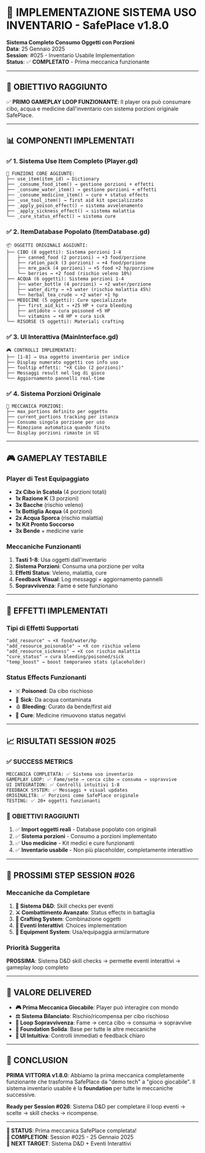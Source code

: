 # 🎒 IMPLEMENTAZIONE SISTEMA USO INVENTARIO - SafePlace v1.8.0

**Sistema Completo Consumo Oggetti con Porzioni**  
**Data**: 25 Gennaio 2025  
**Session**: #025 - Inventario Usabile Implementation  
**Status**: ✅ **COMPLETATO** - Prima meccanica funzionante

---

## 🎯 **OBIETTIVO RAGGIUNTO**

✅ **PRIMO GAMEPLAY LOOP FUNZIONANTE**: Il player ora può consumare cibo, acqua e medicine dall'inventario con sistema porzioni originale SafePlace.

---

## 📊 **COMPONENTI IMPLEMENTATI**

### ✅ **1. Sistema Use Item Completo (Player.gd)**
```
🔧 FUNZIONI CORE AGGIUNTE:
├── use_item(item_id) → Dictionary
├── _consume_food_item() → gestione porzioni + effetti
├── _consume_water_item() → gestione porzioni + effetti  
├── _consume_medicine_item() → cure + status effects
├── _use_tool_item() → first aid kit specializzato
├── _apply_poison_effect() → sistema avvelenamento
├── _apply_sickness_effect() → sistema malattia
└── _cure_status_effect() → sistema cure
```

### ✅ **2. ItemDatabase Popolato (ItemDatabase.gd)**
```
📦 OGGETTI ORIGINALI AGGIUNTI:
├── CIBO (8 oggetti): Sistema porzioni 1-4
│   ├── canned_food (2 porzioni) → +3 food/porzione
│   ├── ration_pack (3 porzioni) → +4 food/porzione  
│   ├── mre_pack (4 porzioni) → +5 food +2 hp/porzione
│   └── berries → +2 food (rischio veleno 10%)
├── ACQUA (6 oggetti): Sistema porzioni 1-4
│   ├── water_bottle (4 porzioni) → +2 water/porzione
│   ├── water_dirty → +3 water (rischio malattia 45%)
│   └── herbal_tea_crude → +2 water +1 hp
├── MEDICINE (5 oggetti): Cure specializzate
│   ├── first_aid_kit → +25 HP + cura bleeding
│   ├── antidote → cura poisoned +5 HP
│   └── vitamins → +8 HP + cura sick
└── RISORSE (5 oggetti): Materiali crafting
```

### ✅ **3. UI Interattiva (MainInterface.gd)**
```
🎮 CONTROLLI IMPLEMENTATI:
├── [1-8] → Usa oggetto inventario per indice
├── Display numerato oggetti con info uso
├── Tooltip effetti: "+X Cibo (2 porzioni)"
├── Messaggi result nel log di gioco
└── Aggiornamento pannelli real-time
```

### ✅ **4. Sistema Porzioni Originale**
```
🍎 MECCANICA PORZIONI:
├── max_portions definito per oggetto
├── current_portions tracking per istanza
├── Consumo singola porzione per uso
├── Rimozione automatica quando finito
└── Display porzioni rimaste in UI
```

---

## 🎮 **GAMEPLAY TESTABILE**

### **Player di Test Equipaggiato**
- **2x Cibo in Scatola** (4 porzioni totali)
- **1x Razione K** (3 porzioni)  
- **3x Bacche** (rischio veleno)
- **1x Bottiglia Acqua** (4 porzioni)
- **2x Acqua Sporca** (rischio malattia)
- **1x Kit Pronto Soccorso** 
- **3x Bende** + medicine varie

### **Meccaniche Funzionanti**
1. **Tasti 1-8**: Usa oggetti dall'inventario
2. **Sistema Porzioni**: Consuma una porzione per volta
3. **Effetti Status**: Veleno, malattia, cure
4. **Feedback Visual**: Log messaggi + aggiornamento pannelli
5. **Sopravvivenza**: Fame e sete funzionano

---

## 🔬 **EFFETTI IMPLEMENTATI**

### **Tipi di Effetti Supportati**
```gdscript
"add_resource" → +X food/water/hp
"add_resource_poisonable" → +X con rischio veleno
"add_resource_sickness" → +X con rischio malattia  
"cure_status" → cura bleeding/poisoned/sick
"temp_boost" → boost temporaneo stats (placeholder)
```

### **Status Effects Funzionanti**
- ☠️ **Poisoned**: Da cibo rischioso
- 🤒 **Sick**: Da acqua contaminata  
- 🩸 **Bleeding**: Curato da bende/first aid
- 💊 **Cure**: Medicine rimuovono status negativi

---

## 📈 **RISULTATI SESSION #025**

### ✅ **SUCCESS METRICS**
```
MECCANICA COMPLETATA: ✅ Sistema uso inventario
GAMEPLAY LOOP: ✅ Fame/sete → cerca cibo → consuma → sopravvive
UI INTEGRATION: ✅ Controlli intuitivi 1-8
FEEDBACK SYSTEM: ✅ Messaggi + visual updates
ORIGINALITÀ: ✅ Porzioni come SafePlace originale
TESTING: ✅ 20+ oggetti funzionanti
```

### 🎯 **OBIETTIVI RAGGIUNTI**
1. ✅ **Import oggetti reali** - Database popolato con originali
2. ✅ **Sistema porzioni** - Consumo a porzioni implementato  
3. ✅ **Uso medicine** - Kit medici e cure funzionanti
4. ✅ **Inventario usabile** - Non più placeholder, completamente interattivo

---

## 🚀 **PROSSIMI STEP SESSION #026**

### **Meccaniche da Completare**
1. **🎲 Sistema D&D**: Skill checks per eventi
2. **⚔️ Combattimento Avanzato**: Status effects in battaglia
3. **🔧 Crafting System**: Combinazione oggetti  
4. **📖 Eventi Interattivi**: Choices implementation
5. **🏺 Equipment System**: Usa/equipaggia armi/armature

### **Priorità Suggerita**
**PROSSIMA**: Sistema D&D skill checks → permette eventi interattivi → gameplay loop completo

---

## 💎 **VALORE DELIVERED**

- **🎮 Prima Meccanica Giocabile**: Player può interagire con mondo
- **⚖️ Sistema Bilanciato**: Rischio/ricompensa per cibo rischioso
- **🔄 Loop Sopravvivenza**: Fame → cerca cibo → consuma → sopravvive
- **🎯 Foundation Solida**: Base per tutte le altre meccaniche
- **📱 UI Intuitiva**: Controlli immediati e feedback chiaro

---

## 🏁 **CONCLUSION**

**PRIMA VITTORIA v1.8.0**: Abbiamo la prima meccanica completamente funzionante che trasforma SafePlace da "demo tech" a "gioco giocabile". Il sistema inventario usabile è la **foundation** per tutte le meccaniche successive.

**Ready per Session #026**: Sistema D&D per completare il loop eventi → scelte → skill checks → ricompense.

---

**🎊 STATUS**: Prima meccanica SafePlace completata!  
**📅 COMPLETION**: Session #025 - 25 Gennaio 2025  
**🎯 NEXT TARGET**: Sistema D&D + Eventi Interattivi 